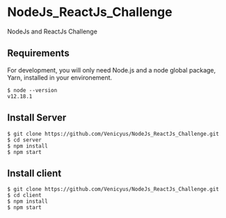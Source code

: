 # NodeJs_ReactJs_Challenge
NodeJs and ReactJs Challenge

## Requirements
For development, you will only need Node.js and a node global package, Yarn, installed in your environement.

    $ node --version
    v12.18.1

## Install Server
    $ git clone https://github.com/Venicyus/NodeJs_ReactJs_Challenge.git
    $ cd server
    $ npm install
    $ npm start

## Install client
    $ git clone https://github.com/Venicyus/NodeJs_ReactJs_Challenge.git
    $ cd client
    $ npm install
    $ npm start

